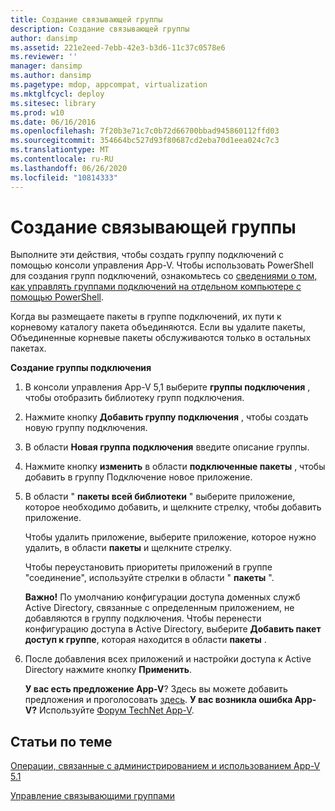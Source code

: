 ```yaml
---
title: Создание связывающей группы
description: Создание связывающей группы
author: dansimp
ms.assetid: 221e2eed-7ebb-42e3-b3d6-11c37c0578e6
ms.reviewer: ''
manager: dansimp
ms.author: dansimp
ms.pagetype: mdop, appcompat, virtualization
ms.mktglfcycl: deploy
ms.sitesec: library
ms.prod: w10
ms.date: 06/16/2016
ms.openlocfilehash: 7f20b3e71c7c0b72d66700bbad945860112ffd03
ms.sourcegitcommit: 354664bc527d93f80687cd2eba70d1eea024c7c3
ms.translationtype: MT
ms.contentlocale: ru-RU
ms.lasthandoff: 06/26/2020
ms.locfileid: "10814333"
---
```

# Создание связывающей группы


Выполните эти действия, чтобы создать группу подключений с помощью консоли управления App-V. Чтобы использовать PowerShell для создания групп подключений, ознакомьтесь со [сведениями о том, как управлять группами подключений на отдельном компьютере с помощью PowerShell](how-to-manage-connection-groups-on-a-stand-alone-computer-by-using-powershell51.md).

Когда вы размещаете пакеты в группе подключений, их пути к корневому каталогу пакета объединяются. Если вы удалите пакеты, Объединенные корневые пакеты обслуживаются только в остальных пакетах.

**Создание группы подключения**

1.  В консоли управления App-V 5,1 выберите **группы подключения** , чтобы отобразить библиотеку групп подключения.

2.  Нажмите кнопку **Добавить группу подключения** , чтобы создать новую группу подключения.

3.  В области **Новая группа подключения** введите описание группы.

4.  Нажмите кнопку **изменить** в области **подключенные пакеты** , чтобы добавить в группу Подключение новое приложение.

5.  В области " **пакеты всей библиотеки** " выберите приложение, которое необходимо добавить, и щелкните стрелку, чтобы добавить приложение.

    Чтобы удалить приложение, выберите приложение, которое нужно удалить, в области **пакеты** и щелкните стрелку.

    Чтобы переустановить приоритеты приложений в группе "соединение", используйте стрелки в области " **пакеты** ".

    **Важно!**  По умолчанию конфигурации доступа доменных служб Active Directory, связанные с определенным приложением, не добавляются в группу подключения. Чтобы перенести конфигурацию доступа в Active Directory, выберите **Добавить пакет доступ к группе**, которая находится в области **пакеты** .

     

6.  После добавления всех приложений и настройки доступа к Active Directory нажмите кнопку **Применить**.

    **У вас есть предложение App-V**? Здесь вы можете добавить предложения и проголосовать [здесь](http://appv.uservoice.com/forums/280448-microsoft-application-virtualization). **У вас возникла ошибка App-V?** Используйте [Форум TechNet App-V](https://social.technet.microsoft.com/Forums/home?forum=mdopappv).

## Статьи по теме


[Операции, связанные с администрированием и использованием App-V 5.1](operations-for-app-v-51.md)

[Управление связывающими группами](managing-connection-groups51.md)

 

 





